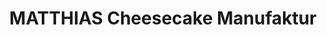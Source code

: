 ---
title: "MATTHIAS Cheesecake Manufaktur"
url: /braunschweig/matthias-cheesecake-manufaktur/
shop: Konditorei
---